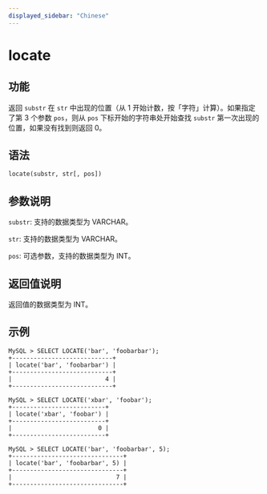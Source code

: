 ```yaml
---
displayed_sidebar: "Chinese"
---
```


# locate

## 功能

返回 `substr` 在 `str` 中出现的位置（从 1 开始计数，按「字符」计算）。如果指定了第 3 个参数 `pos`，则从 `pos` 下标开始的字符串处开始查找 `substr` 第一次出现的位置，如果没有找到则返回 0。

## 语法

```Haskell
locate(substr, str[, pos])
```

## 参数说明

`substr`: 支持的数据类型为 VARCHAR。

`str`: 支持的数据类型为 VARCHAR。

`pos`: 可选参数，支持的数据类型为 INT。

## 返回值说明

返回值的数据类型为 INT。

## 示例

```Plain Text
MySQL > SELECT LOCATE('bar', 'foobarbar');
+----------------------------+
| locate('bar', 'foobarbar') |
+----------------------------+
|                          4 |
+----------------------------+

MySQL > SELECT LOCATE('xbar', 'foobar');
+--------------------------+
| locate('xbar', 'foobar') |
+--------------------------+
|                        0 |
+--------------------------+

MySQL > SELECT LOCATE('bar', 'foobarbar', 5);
+-------------------------------+
| locate('bar', 'foobarbar', 5) |
+-------------------------------+
|                             7 |
+-------------------------------+
```
